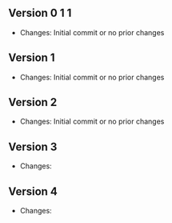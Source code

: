
## Version 0 1 1

- Changes:
Initial commit or no prior changes


## Version 1

- Changes:
Initial commit or no prior changes


## Version 2

- Changes:
Initial commit or no prior changes


## Version 3

- Changes:



## Version 4

- Changes:



